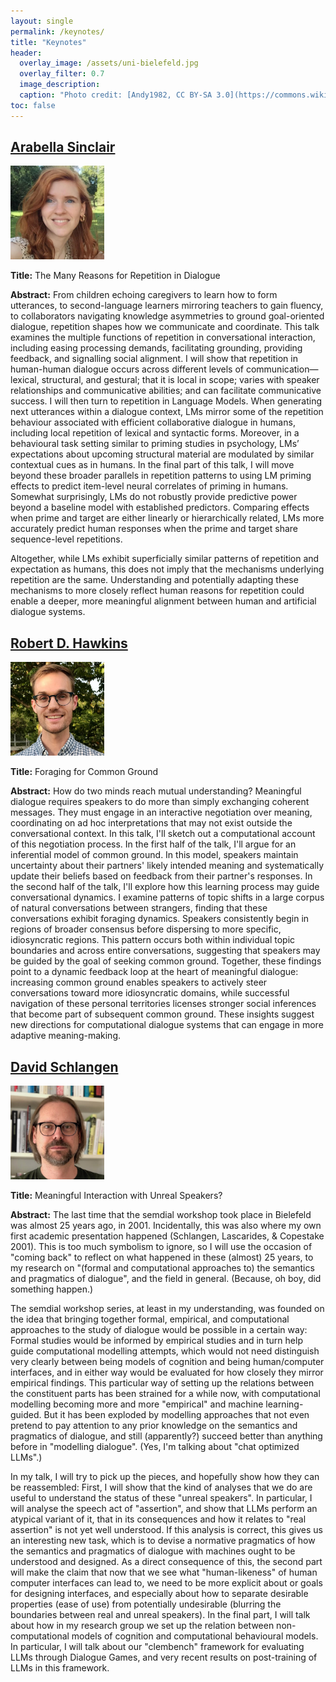 ```yaml
---
layout: single
permalink: /keynotes/
title: "Keynotes"
header:
  overlay_image: /assets/uni-bielefeld.jpg
  overlay_filter: 0.7 
  image_description: 
  caption: "Photo credit: [Andy1982, CC BY-SA 3.0](https://commons.wikimedia.org/wiki/File:Uni_Bielefeld.jpg) via Wikimedia Commons"
toc: false
---
```


## [Arabella Sinclair](https://j-anie.github.io)

<img src="../assets/arabella-sinclair.jpg" width="150" alt="Photo of Arabella Sinclair" />

**Title:** The Many Reasons for Repetition in Dialogue

**Abstract:** From children echoing caregivers to learn how to form utterances, to second-language learners mirroring teachers to gain fluency, to collaborators navigating knowledge asymmetries to ground goal-oriented dialogue, repetition shapes how we communicate and coordinate. This talk examines the multiple functions of repetition in conversational interaction, including easing processing demands, facilitating grounding, providing feedback, and signalling social alignment. I will show that repetition in human-human dialogue occurs across different levels of communication—lexical, structural, and gestural; that it is local in scope; varies with speaker relationships and communicative abilities; and can facilitate communicative success. I will then turn to repetition in Language Models. When generating next utterances within a dialogue context, LMs mirror some of the repetition behaviour associated with efficient collaborative dialogue in humans, including local repetition of lexical and syntactic forms. Moreover, in a behavioural task setting similar to priming studies in psychology, LMs’ expectations about upcoming structural material are modulated by similar contextual cues as in humans. In the final part of this talk, I will move beyond these broader parallels in repetition patterns to using LM priming effects to predict item-level neural correlates of priming in humans. Somewhat surprisingly, LMs do not robustly provide predictive power beyond a baseline model with established predictors. Comparing effects when prime and target are either linearly or hierarchically related, LMs more accurately predict human responses when the prime and target share sequence-level repetitions. 

Altogether, while LMs exhibit superficially similar patterns of repetition and expectation as humans, this does not imply that the mechanisms underlying repetition are the same. Understanding and potentially adapting these mechanisms to more closely reflect human reasons for repetition could enable a deeper, more meaningful alignment between human and artificial dialogue systems.


## [Robert D. Hawkins](https://rdhawkins.com)
<img src="../assets/robert-hawkins.jpg" width="150" alt="Photo of Robet Hawkins" />

**Title:** Foraging for Common Ground

**Abstract:** How do two minds reach mutual understanding? Meaningful dialogue requires speakers to do more than simply exchanging coherent messages. They must engage in an interactive negotiation over meaning, coordinating on ad hoc interpretations that may not exist outside the conversational context. In this talk, I'll sketch out a computational account of this negotiation process. In the first half of the talk, I'll argue for an inferential model of common ground. In this model, speakers maintain uncertainty about their partners' likely intended meaning and systematically update their beliefs based on feedback from their partner's responses. In the second half of the talk, I'll explore how this learning process may guide conversational dynamics. I examine patterns of topic shifts in a large corpus of natural conversations between strangers, finding that these conversations exhibit foraging dynamics. Speakers consistently begin in regions of broader consensus before dispersing to more specific, idiosyncratic regions. This pattern occurs both within individual topic boundaries and across entire conversations, suggesting that speakers may be guided by the goal of seeking common ground. Together, these findings point to a dynamic feedback loop at the heart of meaningful dialogue: increasing common ground enables speakers to actively steer conversations toward more idiosyncratic domains, while successful navigation of these personal territories licenses stronger social inferences that become part of subsequent common ground. These insights suggest new directions for computational dialogue systems that can engage in more adaptive meaning-making.


## [David Schlangen](https://www.ling.uni-potsdam.de/~das/)

<img src="../assets/david-schlangen.jpg" width="150" alt="Photo of David Schlangen" />

**Title:** Meaningful Interaction with Unreal Speakers?

**Abstract:** 
The last time that the semdial workshop took place in Bielefeld was almost 25 years ago, in 2001. Incidentally, this was also where my own first academic presentation happened (Schlangen, Lascarides, & Copestake 2001). This is too much symbolism to ignore, so I will use the occasion of "coming back" to reflect on what happened in these (almost) 25 years, to my research on "(formal and computational approaches to) the semantics and pragmatics of dialogue", and the field in general. (Because, oh boy, did something happen.)

The semdial workshop series, at least in my understanding, was founded on the idea that bringing together formal, empirical, and computational approaches to the study of dialogue would be possible in a certain way: Formal studies would be informed by empirical studies and in turn help guide computational modelling attempts, which would not need distinguish very clearly between being models of cognition and being human/computer interfaces, and in either way would be evaluated for how closely they mirror empirical findings. This particular way of setting up the relations between the constituent parts has been strained for a while now, with computational modelling becoming more and more "empirical" and machine learning-guided. But it has been exploded by modelling approaches that not even pretend to pay attention to any prior knowledge on the semantics and pragmatics of dialogue, and still (apparently?) succeed better than anything before in "modelling dialogue". (Yes, I'm talking about "chat optimized LLMs".)

In my talk, I will try to pick up the pieces, and hopefully show how they can be reassembled: First, I will show that the kind of analyses that we do are useful to understand the status of these "unreal speakers". In particular, I will analyse the speech act of "assertion", and show that LLMs perform an atypical variant of it, that in its consequences and how it relates to "real assertion" is not yet well understood. If this analysis is correct, this gives us an interesting new task, which is to devise a normative pragmatics of how the semantics and pragmatics of dialogue with machines ought to be understood and designed. As a direct consequence of this, the second part will make the claim that now that we see what "human-likeness" of human computer interfaces can lead to, we need to be more explicit about or goals for designing interfaces, and especially about how to separate desirable properties (ease of use) from potentially undesirable (blurring the boundaries between real and unreal speakers). In the final part, I will talk about how in my research group we set up the relation between non-computational models of cognition and computational behavioural models. In particular, I will talk about our "clembench" framework for evaluating LLMs through Dialogue Games, and very recent results on post-training of LLMs in this framework.


